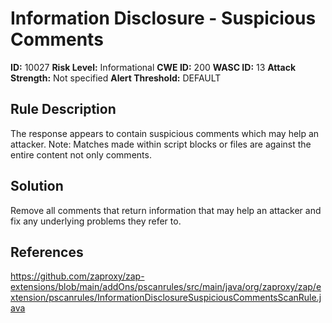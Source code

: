 
# Information Disclosure - Suspicious Comments

**ID:** 10027
**Risk Level:** Informational
**CWE ID:** 200
**WASC ID:** 13
**Attack Strength:** Not specified
**Alert Threshold:** DEFAULT

## Rule Description
The response appears to contain suspicious comments which may help an attacker. Note: Matches made within script blocks or files are against the entire content not only comments.

## Solution
Remove all comments that return information that may help an attacker and fix any underlying problems they refer to.

## References
https://github.com/zaproxy/zap-extensions/blob/main/addOns/pscanrules/src/main/java/org/zaproxy/zap/extension/pscanrules/InformationDisclosureSuspiciousCommentsScanRule.java
